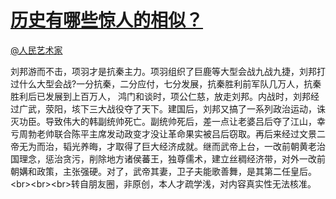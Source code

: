 
#  [历史有哪些惊人的相似？](https://zhihu.com/questions/26775299)



[@人民艺术家](https://zhihu.com/people/42d19f2863bcbc3cc03cdef395ae39b8)

刘邦游而不击，项羽才是抗秦主力。项羽组织了巨鹿等大型会战九战九捷，刘邦打过什么大型会战?一分抗秦，二分应付，七分发展，抗秦胜利前军队几万人，抗秦胜利后已发展到上百万人， 鸿门和谈时，项公仁慈，放走刘邦。内战时，刘邦经过广武，荥阳，垓下三大战役夺了天下。建国后，刘邦又搞了一系列政治运动，诛灭功臣。导致伟大的韩副统帅死亡。副统帅死后，差一点让老婆吕后夺了江山，幸亏周勃老帅联合陈平主席发动政变才没让革命果实被吕后窃取。再后来经过文景二帝无为而治，韬光养晦，才取得了巨大经济成就。继而武帝上台，一改前朝黄老治国理念，惩治贪污，削除地方诸侯蕃王，独尊儒术，建立丝稠经济带，对外一改前朝媾和政策，主张强硬。对了，武帝其妻，卫子夫能歌善舞，是其第二任皇后。&lt;br&gt;&lt;br&gt;&lt;br&gt;转自朋友圈，非原创，本人才疏学浅，对内容真实性无法核准。
